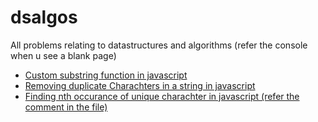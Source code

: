 # dsalgos
All problems relating to datastructures and algorithms (refer the console when u see a blank page)

- <a href="https://gotogsk85.github.io/dsalgos/customSubStringFn.html" target="_blank">Custom substring function in javascript</a>
- <a href="https://gotogsk85.github.io/dsalgos/removeDuplicateChar.html" target="_blank">Removing duplicate Charachters in a string in javascript</a>
- <a href="https://gotogsk85.github.io/dsalgos/customSubStringFn.html" target="_blank">Finding nth occurance of unique charachter in javascript (refer the comment in the file)</a>
